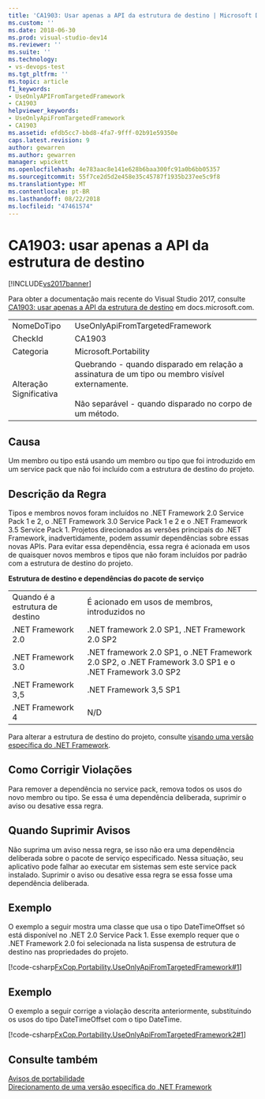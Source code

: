 ```yaml
---
title: 'CA1903: Usar apenas a API da estrutura de destino | Microsoft Docs'
ms.custom: ''
ms.date: 2018-06-30
ms.prod: visual-studio-dev14
ms.reviewer: ''
ms.suite: ''
ms.technology:
- vs-devops-test
ms.tgt_pltfrm: ''
ms.topic: article
f1_keywords:
- UseOnlyAPIFromTargetedFramework
- CA1903
helpviewer_keywords:
- UseOnlyApiFromTargetedFramework
- CA1903
ms.assetid: efdb5cc7-bbd8-4fa7-9fff-02b91e59350e
caps.latest.revision: 9
author: gewarren
ms.author: gewarren
manager: wpickett
ms.openlocfilehash: 4e783aac8e141e628b6baa300fc91a0b6bb05357
ms.sourcegitcommit: 55f7ce2d5d2e458e35c45787f1935b237ee5c9f8
ms.translationtype: MT
ms.contentlocale: pt-BR
ms.lasthandoff: 08/22/2018
ms.locfileid: "47461574"
---
```

# <a name="ca1903-use-only-api-from-targeted-framework"></a>CA1903: usar apenas a API da estrutura de destino
[!INCLUDE[vs2017banner](../includes/vs2017banner.md)]

Para obter a documentação mais recente do Visual Studio 2017, consulte [CA1903: usar apenas a API da estrutura de destino](https://docs.microsoft.com/visualstudio/code-quality/ca1903-use-only-api-from-targeted-framework) em docs.microsoft.com.  
  
|||  
|-|-|  
|NomeDoTipo|UseOnlyApiFromTargetedFramework|  
|CheckId|CA1903|  
|Categoria|Microsoft.Portability|  
|Alteração Significativa|Quebrando - quando disparado em relação a assinatura de um tipo ou membro visível externamente.<br /><br /> Não separável - quando disparado no corpo de um método.|  
  
## <a name="cause"></a>Causa  
 Um membro ou tipo está usando um membro ou tipo que foi introduzido em um service pack que não foi incluído com a estrutura de destino do projeto.  
  
## <a name="rule-description"></a>Descrição da Regra  
 Tipos e membros novos foram incluídos no .NET Framework 2.0 Service Pack 1 e 2, o .NET Framework 3.0 Service Pack 1 e 2 e o .NET Framework 3.5 Service Pack 1. Projetos direcionados as versões principais do .NET Framework, inadvertidamente, podem assumir dependências sobre essas novas APIs. Para evitar essa dependência, essa regra é acionada em usos de quaisquer novos membros e tipos que não foram incluídos por padrão com a estrutura de destino do projeto.  
  
 **Estrutura de destino e dependências do pacote de serviço**  
  
|||  
|-|-|  
|Quando é a estrutura de destino|É acionado em usos de membros, introduzidos no|  
|.NET Framework 2.0|.NET framework 2.0 SP1, .NET Framework 2.0 SP2|  
|.NET Framework 3.0|.NET framework 2.0 SP1, o .NET Framework 2.0 SP2, o .NET Framework 3.0 SP1 e o .NET Framework 3.0 SP2|  
|.NET Framework 3,5|.NET Framework 3,5 SP1|  
|.NET Framework 4|N/D|  
  
 Para alterar a estrutura de destino do projeto, consulte [visando uma versão específica do .NET Framework](../ide/targeting-a-specific-dotnet-framework-version.md).  
  
## <a name="how-to-fix-violations"></a>Como Corrigir Violações  
 Para remover a dependência no service pack, remova todos os usos do novo membro ou tipo. Se essa é uma dependência deliberada, suprimir o aviso ou desative essa regra.  
  
## <a name="when-to-suppress-warnings"></a>Quando Suprimir Avisos  
 Não suprima um aviso nessa regra, se isso não era uma dependência deliberada sobre o pacote de serviço especificado. Nessa situação, seu aplicativo pode falhar ao executar em sistemas sem este service pack instalado. Suprimir o aviso ou desative essa regra se essa fosse uma dependência deliberada.  
  
## <a name="example"></a>Exemplo  
 O exemplo a seguir mostra uma classe que usa o tipo DateTimeOffset só está disponível no .NET 2.0 Service Pack 1. Esse exemplo requer que o .NET Framework 2.0 foi selecionada na lista suspensa de estrutura de destino nas propriedades do projeto.  
  
 [!code-csharp[FxCop.Portability.UseOnlyApiFromTargetedFramework#1](../snippets/csharp/VS_Snippets_CodeAnalysis/FxCop.Portability.UseOnlyApiFromTargetedFramework/CS/FxCop.Portability.UseOnlyApiFromTargetedFramework.cs#1)]  
  
## <a name="example"></a>Exemplo  
 O exemplo a seguir corrige a violação descrita anteriormente, substituindo os usos do tipo DateTimeOffset com o tipo DateTime.  
  
 [!code-csharp[FxCop.Portability.UseOnlyApiFromTargetedFramework2#1](../snippets/csharp/VS_Snippets_CodeAnalysis/FxCop.Portability.UseOnlyApiFromTargetedFramework2/CS/FxCop.Portability.UseOnlyApiFromTargetedFramework2.cs#1)]  
  
## <a name="see-also"></a>Consulte também  
 [Avisos de portabilidade](../code-quality/portability-warnings.md)   
 [Direcionamento de uma versão específica do .NET Framework](../ide/targeting-a-specific-dotnet-framework-version.md)

